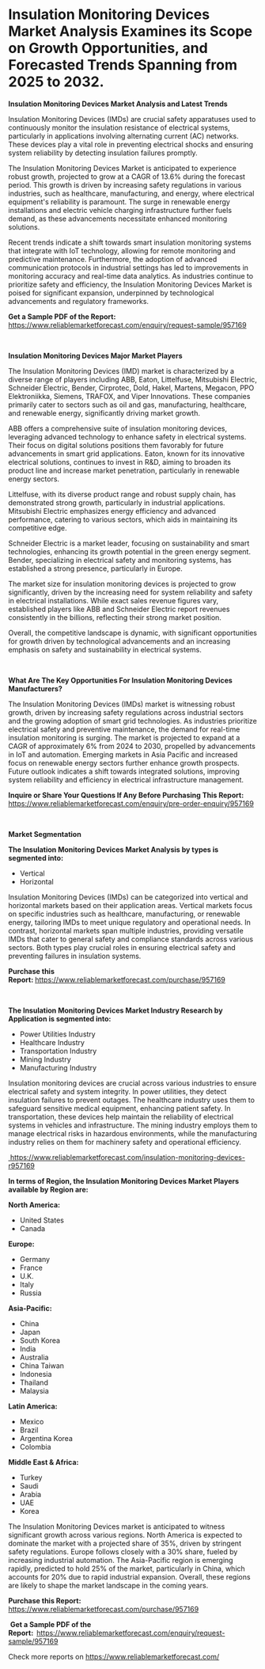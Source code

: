 <p><h1>Insulation Monitoring Devices Market Analysis Examines its Scope on Growth Opportunities, and Forecasted Trends Spanning from 2025 to 2032.</h1></p><p><strong>Insulation Monitoring Devices Market Analysis and Latest Trends</strong></p>
<p><p>Insulation Monitoring Devices (IMDs) are crucial safety apparatuses used to continuously monitor the insulation resistance of electrical systems, particularly in applications involving alternating current (AC) networks. These devices play a vital role in preventing electrical shocks and ensuring system reliability by detecting insulation failures promptly.</p><p>The Insulation Monitoring Devices Market is anticipated to experience robust growth, projected to grow at a CAGR of 13.6% during the forecast period. This growth is driven by increasing safety regulations in various industries, such as healthcare, manufacturing, and energy, where electrical equipment's reliability is paramount. The surge in renewable energy installations and electric vehicle charging infrastructure further fuels demand, as these advancements necessitate enhanced monitoring solutions.</p><p>Recent trends indicate a shift towards smart insulation monitoring systems that integrate with IoT technology, allowing for remote monitoring and predictive maintenance. Furthermore, the adoption of advanced communication protocols in industrial settings has led to improvements in monitoring accuracy and real-time data analytics. As industries continue to prioritize safety and efficiency, the Insulation Monitoring Devices Market is poised for significant expansion, underpinned by technological advancements and regulatory frameworks.</p></p>
<p><strong>Get a Sample PDF of the Report:&nbsp;</strong> <a href="https://www.reliablemarketforecast.com/enquiry/request-sample/957169?utm_campaign=2949&utm_medium=2&utm_source=Github&utm_content=ia&utm_term=21032025&utm_id=insulation-monitoring-devices">https://www.reliablemarketforecast.com/enquiry/request-sample/957169</a></p>
<p>&nbsp;</p>
<p><strong>Insulation Monitoring Devices Major Market Players</strong></p>
<p><p>The Insulation Monitoring Devices (IMD) market is characterized by a diverse range of players including ABB, Eaton, Littelfuse, Mitsubishi Electric, Schneider Electric, Bender, Cirprotec, Dold, Hakel, Martens, Megacon, PPO Elektroniikka, Siemens, TRAFOX, and Viper Innovations. These companies primarily cater to sectors such as oil and gas, manufacturing, healthcare, and renewable energy, significantly driving market growth.</p><p>ABB offers a comprehensive suite of insulation monitoring devices, leveraging advanced technology to enhance safety in electrical systems. Their focus on digital solutions positions them favorably for future advancements in smart grid applications. Eaton, known for its innovative electrical solutions, continues to invest in R&D, aiming to broaden its product line and increase market penetration, particularly in renewable energy sectors.</p><p>Littelfuse, with its diverse product range and robust supply chain, has demonstrated strong growth, particularly in industrial applications. Mitsubishi Electric emphasizes energy efficiency and advanced performance, catering to various sectors, which aids in maintaining its competitive edge.</p><p>Schneider Electric is a market leader, focusing on sustainability and smart technologies, enhancing its growth potential in the green energy segment. Bender, specializing in electrical safety and monitoring systems, has established a strong presence, particularly in Europe.</p><p>The market size for insulation monitoring devices is projected to grow significantly, driven by the increasing need for system reliability and safety in electrical installations. While exact sales revenue figures vary, established players like ABB and Schneider Electric report revenues consistently in the billions, reflecting their strong market position. </p><p>Overall, the competitive landscape is dynamic, with significant opportunities for growth driven by technological advancements and an increasing emphasis on safety and sustainability in electrical systems.</p></p>
<p>&nbsp;</p>
<p><strong>What Are The Key Opportunities For Insulation Monitoring Devices Manufacturers?</strong></p>
<p><p>The Insulation Monitoring Devices (IMDs) market is witnessing robust growth, driven by increasing safety regulations across industrial sectors and the growing adoption of smart grid technologies. As industries prioritize electrical safety and preventive maintenance, the demand for real-time insulation monitoring is surging. The market is projected to expand at a CAGR of approximately 6% from 2024 to 2030, propelled by advancements in IoT and automation. Emerging markets in Asia Pacific and increased focus on renewable energy sectors further enhance growth prospects. Future outlook indicates a shift towards integrated solutions, improving system reliability and efficiency in electrical infrastructure management.</p></p>
<p><strong>Inquire or Share Your Questions If Any Before Purchasing This Report:</strong> <a href="https://www.reliablemarketforecast.com/enquiry/pre-order-enquiry/957169?utm_campaign=2949&utm_medium=2&utm_source=Github&utm_content=ia&utm_term=21032025&utm_id=insulation-monitoring-devices">https://www.reliablemarketforecast.com/enquiry/pre-order-enquiry/957169</a></p>
<p>&nbsp;</p>
<p><strong>Market Segmentation</strong></p>
<p><strong>The Insulation Monitoring Devices Market Analysis by types is segmented into:</strong></p>
<p><ul><li>Vertical</li><li>Horizontal</li></ul></p>
<p><p>Insulation Monitoring Devices (IMDs) can be categorized into vertical and horizontal markets based on their application areas. Vertical markets focus on specific industries such as healthcare, manufacturing, or renewable energy, tailoring IMDs to meet unique regulatory and operational needs. In contrast, horizontal markets span multiple industries, providing versatile IMDs that cater to general safety and compliance standards across various sectors. Both types play crucial roles in ensuring electrical safety and preventing failures in insulation systems.</p></p>
<p><strong>Purchase this Report:&nbsp;</strong><a href="https://www.reliablemarketforecast.com/purchase/957169?utm_campaign=2949&utm_medium=2&utm_source=Github&utm_content=ia&utm_term=21032025&utm_id=insulation-monitoring-devices">https://www.reliablemarketforecast.com/purchase/957169</a></p>
<p>&nbsp;</p>
<p><strong>The Insulation Monitoring Devices Market Industry Research by Application is segmented into:</strong></p>
<p><ul><li>Power Utilities Industry</li><li>Healthcare Industry</li><li>Transportation Industry</li><li>Mining Industry</li><li>Manufacturing Industry</li></ul></p>
<p><p>Insulation monitoring devices are crucial across various industries to ensure electrical safety and system integrity. In power utilities, they detect insulation failures to prevent outages. The healthcare industry uses them to safeguard sensitive medical equipment, enhancing patient safety. In transportation, these devices help maintain the reliability of electrical systems in vehicles and infrastructure. The mining industry employs them to manage electrical risks in hazardous environments, while the manufacturing industry relies on them for machinery safety and operational efficiency.</p></p>
<p><a href="https://www.reliablemarketforecast.com/insulation-monitoring-devices-r957169?utm_campaign=2949&utm_medium=2&utm_source=Github&utm_content=ia&utm_term=21032025&utm_id=insulation-monitoring-devices">&nbsp;https://www.reliablemarketforecast.com/insulation-monitoring-devices-r957169</a></p>
<p><strong>In terms of Region, the Insulation Monitoring Devices Market Players available by Region are:</strong></p>
<p>
    <p> <strong> North America: </strong>
        <ul>
            <li>United States</li>
            <li>Canada</li>
        </ul>
        </p> 
    <p> <strong> Europe: </strong>
        <ul>
            <li>Germany</li>
            <li>France</li>
            <li>U.K.</li>
            <li>Italy</li>
            <li>Russia</li>
        </ul>
        </p> 
    <p> <strong> Asia-Pacific: </strong>
        <ul>
            <li>China</li>
            <li>Japan</li>
            <li>South Korea</li>
            <li>India</li>
            <li>Australia</li>
            <li>China Taiwan</li>
            <li>Indonesia</li>
            <li>Thailand</li>
            <li>Malaysia</li>
        </ul>
        </p> 
    <p> <strong> Latin America: </strong>
        <ul>
            <li>Mexico</li>
            <li>Brazil</li>
            <li>Argentina Korea</li>
            <li>Colombia</li>
        </ul>
        </p> 
    <p> <strong> Middle East & Africa: </strong>
        <ul>
            <li>Turkey</li>
            <li>Saudi</li>
            <li>Arabia</li>
            <li>UAE</li>
            <li>Korea</li>
        </ul>
    </p>
    </p>
<p><p>The Insulation Monitoring Devices market is anticipated to witness significant growth across various regions. North America is expected to dominate the market with a projected share of 35%, driven by stringent safety regulations. Europe follows closely with a 30% share, fueled by increasing industrial automation. The Asia-Pacific region is emerging rapidly, predicted to hold 25% of the market, particularly in China, which accounts for 20% due to rapid industrial expansion. Overall, these regions are likely to shape the market landscape in the coming years.</p></p>
<p><strong>Purchase this Report: </strong><a href="https://www.reliablemarketforecast.com/purchase/957169?utm_campaign=2949&utm_medium=2&utm_source=Github&utm_content=ia&utm_term=21032025&utm_id=insulation-monitoring-devices">https://www.reliablemarketforecast.com/purchase/957169</a></p>
<p>&nbsp;<strong>Get a Sample PDF of the Report:&nbsp;&nbsp;</strong><a href="https://www.reliablemarketforecast.com/enquiry/request-sample/957169?utm_campaign=2949&utm_medium=2&utm_source=Github&utm_content=ia&utm_term=21032025&utm_id=insulation-monitoring-devices">https://www.reliablemarketforecast.com/enquiry/request-sample/957169</a></p>
<p><strong></strong></p>
<p>Check more reports on <a href="https://www.reliablemarketforecast.com/?utm_campaign=2949&utm_medium=2&utm_source=Github&utm_content=ia&utm_term=21032025&utm_id=insulation-monitoring-devices">https://www.reliablemarketforecast.com/</a></p>